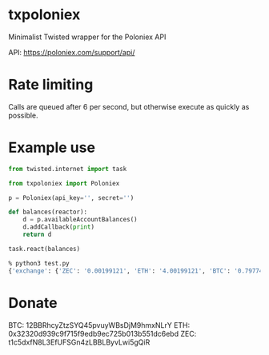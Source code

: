 # txpoloniex
Minimalist Twisted wrapper for the Poloniex API

API: https://poloniex.com/support/api/

# Rate limiting

Calls are queued after 6 per second, but otherwise execute as quickly as possible.

# Example use
```python
from twisted.internet import task

from txpoloniex import Poloniex

p = Poloniex(api_key='', secret='')

def balances(reactor):
    d = p.availableAccountBalances()
    d.addCallback(print)
    return d

task.react(balances)
```

```bash
% python3 test.py
{'exchange': {'ZEC': '0.00199121', 'ETH': '4.00199121', 'BTC': '0.79774165'}}
```

# Donate

BTC: 12BBRhcyZtzSYQ45pvuyWBsDjM9hmxNLrY
ETH: 0x32320d939c9f715f9edb9ec725b013b551dc6ebd
ZEC: t1c5dxfN8L3EfUFSGn4zLBBLByvLwi5gQiR
